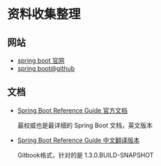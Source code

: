 # 资料收集整理

## 网站

- [spring boot 官网](http://projects.spring.io/spring-boot/)
- [spring boot@github](https://github.com/spring-projects/spring-boot)

## 文档

- [Spring Boot Reference Guide 官方文档](http://docs.spring.io/spring-boot/docs/current/reference/html/index.html)

	最权威也是最详细的 Spring Boot 文档，英文版本

- [Spring Boot Reference Guide 中文翻译版本](https://www.gitbook.com/book/qbgbook/spring-boot-reference-guide-zh)

	Gitbook格式，针对的是 1.3.0.BUILD-SNAPSHOT














